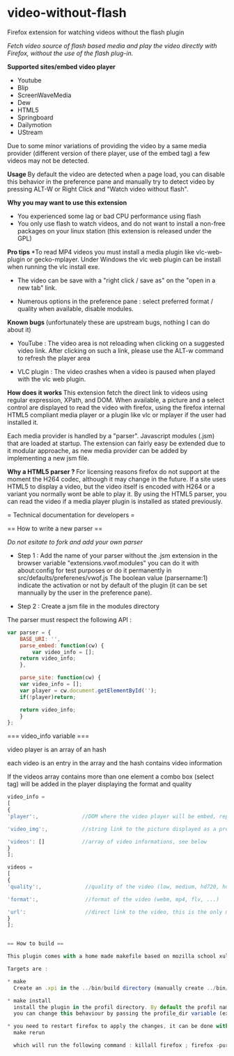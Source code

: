 video-without-flash
===================

Firefox extension for watching videos without the flash plugin


<i>Fetch video source of flash based media and play the video directly with Firefox, without the use of the flash plug-in. </i>

<b> Supported sites/embed video player </b>
<ul>
<li>Youtube</li>
<li>Blip</li>
<li>ScreenWaveMedia</li>
<li>Dew</li>
<li>HTML5</li>
<li>Springboard</li>
<li>Dailymotion</li>
<li>UStream </li>
</ul>

Due to some minor variations of providing the video by a same media provider (different version of there player, use of the embed tag) a few videos may not be detected. 

<b> Usage </b>
By default the video are detected when a page load, you can disable this behavior in the preference pane and manually try to detect video by pressing 
 ALT-W or Right Click and "Watch video without flash". 

<b>Why you  may want to use this extension</b>
<ul>
<li>You experienced some lag or bad CPU performance using flash </li>
<li>You only use flash to watch videos, and do not want to install a non-free packages on your linux station (this extension is released under the GPL)</li>
</ul>

<b> Pro tips </b>
*To read MP4 videos you must install a media plugin like vlc-web-plugin or gecko-mplayer. Under Windows the vlc web plugin can be install when running the vlc install exe. 

* The video can be save with a "right click / save as" on the "open in a new tab"  link.

* Numerous options in the preference pane : select preferred format / quality when available, disable modules. 

<b> Known bugs </b> 
(unfortunately these are upstream bugs, nothing I can do about it)

* YouTube : The video area is not reloading when clicking on a suggested video link. After clicking on such a link, please use the ALT-w command to refresh the player area

* VLC plugin : The video crashes when a video is paused when played with the vlc web plugin.

<b> How does it works </b> 
This extension fetch the direct link to videos using regular expression, XPath, and DOM. When available,  a picture and a select control are displayed to read the video with firefox, using the firefox internal HTML5 compliant media player or a plugin like vlc or mplayer if the user had installed it. 

Each media provider is handled by a "parser". Javascript modules (.jsm) that are loaded at startup. The extension can fairly easy be extended due to it modular approache, as new media provider can be added by implementing a new jsm file. 

<b>Why a HTML5 parser ? </b>
For licensing reasons firefox do not support at the moment the H264 codec, although  it may change in the future. If a site uses HTML5 to display a video, but the video itself is encoded with H264 or a variant you normally wont be able to play it. By using the HTML5 parser, you can read the video if a media player plugin is installed as stated previously.


= Technical documentation for developers =

== How to write a new parser == 

<i>Do not esitate to fork and add your own parser</i>

* Step 1 : Add the name of your parser without the .jsm extension in the browser variable "extensions.vwof.modules" you can do it with about:config for test purposes or do it permanently in src/defaults/preferenes/vwof.js
The boolean value (parsername:1) indicate the activation or not by default of the plugin (it can be set mannually by the user in the preference pane). 


* Step 2 : Create a jsm file in the modules directory

The parser must respect the following API  : 

```javascript
var parser = {
    BASE_URI: '',
    parse_embed: function(cw) {
        var video_info = [];
	return video_info;
    },

    parse_site: function(cw) {
	var video_info = [];
	var player = cw.document.getElementById('');
	if(!player)return;

	return video_info;
    }
};
```

=== video_info variable ===

video player is an array of an hash

each video is an entry in the array and the hash contains video information

If the videos array contains more than one element a combo box (select tag)
will be added in the player displaying the format and quality

```javascript
video_info = 
[
{
'player':,              //DOM where the video player will be embed, replacing all child nodes, if undefined, the video open in a new tab

'video_img':,           //string link to the picture displayed as a preview, if undefined the background is black

'videos': []            //array of video informations, see below
}
];

videos = 
[
{
'quality':,              //quality of the video (low, medium, hd720, hd1080)

'format':,               //format of the video (webm, mp4, flv, ...)

'url':                   //direct link to the video, this is the only mandatory variable
}
];


== How to build ==

This plugin comes with a home made makefile based on mozilla school xul example.

Targets are : 

* make
  Create an .xpi in the ../bin/build directory (manually create ../bin/build if necessary)

* make install
  install the plugin in the profil directory. By default the profil name is "devel"
  you can change this behaviour by passing the profile_dir variable (example : make install profile_dir=default)

* you need to restart firefox to apply the changes, it can be done with the make target
  make rerun

  which will run the following command : killall firefox ; firefox -purgecaches -P &


